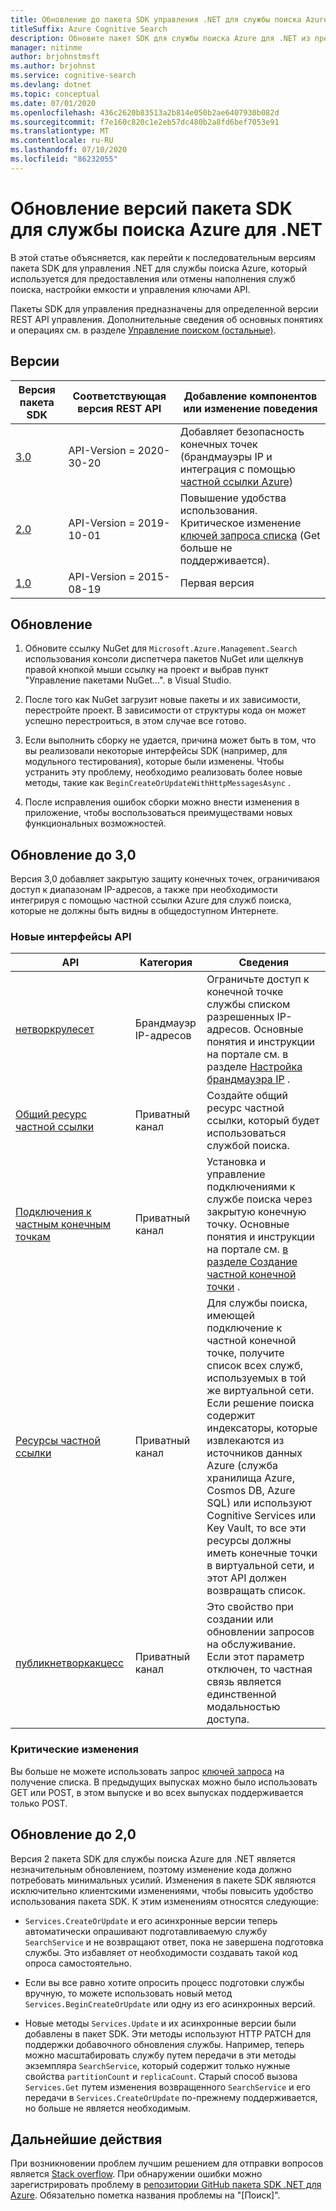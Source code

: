 ```yaml
---
title: Обновление до пакета SDK управления .NET для службы поиска Azure
titleSuffix: Azure Cognitive Search
description: Обновите пакет SDK для службы поиска Azure для .NET из предыдущих версий. Узнайте о новых возможностях и изменениях кода, необходимых для миграции.
manager: nitinme
author: brjohnstmsft
ms.author: brjohnst
ms.service: cognitive-search
ms.devlang: dotnet
ms.topic: conceptual
ms.date: 07/01/2020
ms.openlocfilehash: 436c2620b83513a2b814e050b2ae6407930b082d
ms.sourcegitcommit: f7e160c820c1e2eb57dc480b2a8fd6bef7053e91
ms.translationtype: MT
ms.contentlocale: ru-RU
ms.lasthandoff: 07/10/2020
ms.locfileid: "86232055"
---
```

# <a name="upgrading-versions-of-the-azure-search-net-management-sdk"></a>Обновление версий пакета SDK для службы поиска Azure для .NET

В этой статье объясняется, как перейти к последовательным версиям пакета SDK для управления .NET для службы поиска Azure, который используется для предоставления или отмены наполнения служб поиска, настройки емкости и управления ключами API.

Пакеты SDK для управления предназначены для определенной версии REST API управления. Дополнительные сведения об основных понятиях и операциях см. в разделе [Управление поиском (остальные)](https://docs.microsoft.com/rest/api/searchmanagement/).

## <a name="versions"></a>Версии

| Версия пакета SDK | Соответствующая версия REST API | Добавление компонентов или изменение поведения |
|-------------|--------------------------------|-------------------------------------|
| [3,0](https://www.nuget.org/packages/Microsoft.Azure.Management.Search/3.0.0) | API-Version = 2020-30-20 | Добавляет безопасность конечных точек (брандмауэры IP и интеграция с помощью [частной ссылки Azure](../private-link/private-endpoint-overview.md)) |
| [2.0](https://www.nuget.org/packages/Microsoft.Azure.Management.Search/2.0.0) | API-Version = 2019-10-01 | Повышение удобства использования. Критическое изменение [ключей запроса списка](https://docs.microsoft.com/rest/api/searchmanagement/querykeys/listbysearchservice) (Get больше не поддерживается). |
| [1,0](https://www.nuget.org/packages/Microsoft.Azure.Management.Search/1.0.1) | API-Version = 2015-08-19  | Первая версия |

## <a name="how-to-upgrade"></a>Обновление

1. Обновите ссылку NuGet для `Microsoft.Azure.Management.Search` использования консоли диспетчера пакетов NuGet или щелкнув правой кнопкой мыши ссылку на проект и выбрав пункт "Управление пакетами NuGet...". в Visual Studio.

1. После того как NuGet загрузит новые пакеты и их зависимости, перестройте проект. В зависимости от структуры кода он может успешно перестроиться, в этом случае все готово.

1. Если выполнить сборку не удается, причина может быть в том, что вы реализовали некоторые интерфейсы SDK (например, для модульного тестирования), которые были изменены. Чтобы устранить эту проблему, необходимо реализовать более новые методы, такие как `BeginCreateOrUpdateWithHttpMessagesAsync` .

1. После исправления ошибок сборки можно внести изменения в приложение, чтобы воспользоваться преимуществами новых функциональных возможностей. 

## <a name="upgrade-to-30"></a>Обновление до 3,0

Версия 3,0 добавляет закрытую защиту конечных точек, ограничиваюя доступ к диапазонам IP-адресов, а также при необходимости интегрируя с помощью частной ссылки Azure для служб поиска, которые не должны быть видны в общедоступном Интернете.

### <a name="new-apis"></a>Новые интерфейсы API

| API | Категория| Сведения |
|-----|--------|------------------|
| [нетворкрулесет](https://docs.microsoft.com/rest/api/searchmanagement/services/createorupdate#networkruleset) | Брандмауэр IP-адресов | Ограничьте доступ к конечной точке службы списком разрешенных IP-адресов. Основные понятия и инструкции на портале см. в разделе [Настройка брандмауэра IP](service-configure-firewall.md) . |
| [Общий ресурс частной ссылки](https://docs.microsoft.com/rest/api/searchmanagement/sharedprivatelinkresources) | Приватный канал | Создайте общий ресурс частной ссылки, который будет использоваться службой поиска.  |
| [Подключения к частным конечным точкам](https://docs.microsoft.com/rest/api/searchmanagement/privateendpointconnections) | Приватный канал | Установка и управление подключениями к службе поиска через закрытую конечную точку. Основные понятия и инструкции на портале см. [в разделе Создание частной конечной точки](service-create-private-endpoint.md) .|
| [Ресурсы частной ссылки](https://docs.microsoft.com/rest/api/searchmanagement/privatelinkresources/) | Приватный канал | Для службы поиска, имеющей подключение к частной конечной точке, получите список всех служб, используемых в той же виртуальной сети. Если решение поиска содержит индексаторы, которые извлекаются из источников данных Azure (служба хранилища Azure, Cosmos DB, Azure SQL) или используют Cognitive Services или Key Vault, то все эти ресурсы должны иметь конечные точки в виртуальной сети, и этот API должен возвращать список. |
| [публикнетворкакцесс](https://docs.microsoft.com/rest/api/searchmanagement/services/createorupdate#publicnetworkaccess)| Приватный канал | Это свойство при создании или обновлении запросов на обслуживание. Если этот параметр отключен, то частная связь является единственной модальностью доступа. |

### <a name="breaking-changes"></a>Критические изменения

Вы больше не можете использовать запрос [ключей запроса](https://docs.microsoft.com/rest/api/searchmanagement/querykeys/listbysearchservice) на получение списка. В предыдущих выпусках можно было использовать GET или POST, в этом выпуске и во всех выпусках поддерживается только POST. 

## <a name="upgrade-to-20"></a>Обновление до 2,0

Версия 2 пакета SDK для службы поиска Azure для .NET является незначительным обновлением, поэтому изменение кода должно потребовать минимальных усилий. Изменения в пакете SDK являются исключительно клиентскими изменениями, чтобы повысить удобство использования пакета SDK. К этим изменениям относятся следующие:

* `Services.CreateOrUpdate` и его асинхронные версии теперь автоматически опрашивают подготавливаемую службу `SearchService` и не возвращают ответ, пока не завершена подготовка службы. Это избавляет от необходимости создавать такой код опроса самостоятельно.

* Если вы все равно хотите опросить процесс подготовки службы вручную, то можете использовать новый метод `Services.BeginCreateOrUpdate` или одну из его асинхронных версий.

* Новые методы `Services.Update` и их асинхронные версии были добавлены в пакет SDK. Эти методы используют HTTP PATCH для поддержки добавочного обновления службы. Например, теперь можно масштабировать службу путем передачи в эти методы экземпляра `SearchService`, который содержит только нужные свойства `partitionCount` и `replicaCount`. Старый способ вызова `Services.Get` путем изменения возвращенного `SearchService` и его передачи в `Services.CreateOrUpdate` по-прежнему поддерживается, но больше не является необходимым. 

## <a name="next-steps"></a>Дальнейшие действия

При возникновении проблем лучшим решением для отправки вопросов является [Stack overflow](https://stackoverflow.com/questions/tagged/azure-cognitive-search?tab=Newest). При обнаружении ошибки можно зарегистрировать проблему в [репозитории GitHub пакета SDK .NET для Azure](https://github.com/Azure/azure-sdk-for-net/issues). Обязательно пометка названия проблемы на "[Поиск]".
